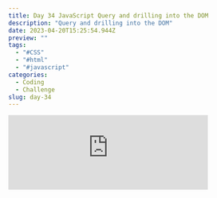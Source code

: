 ```yaml
---
title: Day 34 JavaScript Query and drilling into the DOM
description: "Query and drilling into the DOM"
date: 2023-04-20T15:25:54.944Z
preview: ""
tags:
  - "#CSS"
  - "#html"
  - "#javascript"
categories:
  - Coding
  - Challenge
slug: day-34
---
```

<iframe src="https://mastodontech.de/@larnius/110231996124205388/embed" class="mastodon-embed" style="max-width: 100%; border: 0" width="400" allowfullscreen="allowfullscreen"></iframe><script src="https://mastodontech.de/embed.js" async="async"></script>